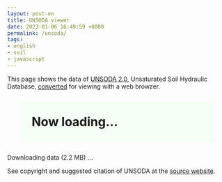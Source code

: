 ```yaml
---
layout: post-en
title: UNSODA viewer
date: 2023-01-06 16:49:59 +0000
permalink: /unsoda/
tags:
- english
- soil
- javascript
---
```

This page shows the data of <a href="https://doi.org/10.15482/USDA.ADC/1173246">UNSODA 2.0</a>, Unsaturated Soil Hydraulic Database, <a href="https://sekika.github.io/file/unsoda/">converted</a> for viewing with a web browzer.

<div id="query"><div style="background-color:#f5fff5; margin: 1em; padding: 1em; font-size:200%"><strong>Now loading...</strong></div>Downloading data (2.2 MB) ...</div>
<div id="table"></div>
<div id="show"></div>

See copyright and suggested citation of UNSODA at the <a href="https://doi.org/10.15482/USDA.ADC/1173246">source website</a>.

<script src="/js/unsoda.js"></script>
